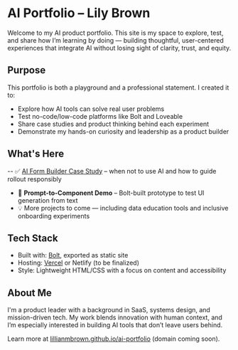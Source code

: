 # AI Portfolio – Lily Brown

Welcome to my AI product portfolio. This site is my space to explore, test, and share how I’m learning by doing — building thoughtful, user-centered experiences that integrate AI without losing sight of clarity, trust, and equity.

## Purpose

This portfolio is both a playground and a professional statement. I created it to:
- Explore how AI tools can solve real user problems
- Test no-code/low-code platforms like Bolt and Loveable
- Share case studies and product thinking behind each experiment
- Demonstrate my hands-on curiosity and leadership as a product builder

## What's Here

-- ✅ [AI Form Builder Case Study](./form-builder-case-study/README.md) – when not to use AI and how to guide rollout responsibly 
- 🔨 **Prompt-to-Component Demo** – Bolt-built prototype to test UI generation from text  
- 💡 More projects to come — including data education tools and inclusive onboarding experiments

## Tech Stack

- Built with: [Bolt](https://www.bolt.fun), exported as static site
- Hosting: [Vercel](https://vercel.com) or Netlify (to be finalized)
- Style: Lightweight HTML/CSS with a focus on content and accessibility

## About Me

I'm a product leader with a background in SaaS, systems design, and mission-driven tech. My work blends innovation with human context, and I’m especially interested in building AI tools that don’t leave users behind.

Learn more at [lillianmbrown.github.io/ai-portfolio](https://lillianmbrown.github.io/ai-portfolio) (domain coming soon).
